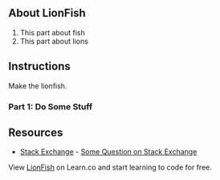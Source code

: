 ## About LionFish

1. This part about fish
2. This part about lions

## Instructions

Make the lionfish.

### Part 1: Do Some Stuff

## Resources

* [Stack Exchange](http://www.stackexchange.com) - [Some Question on Stack Exchange](http://www.stackexchange.com/questions/123)

<p class='util--hide'>View <a href='https://learn.co/lessons/lionfish'>LionFish</a> on Learn.co and start learning to code for free.</p>
